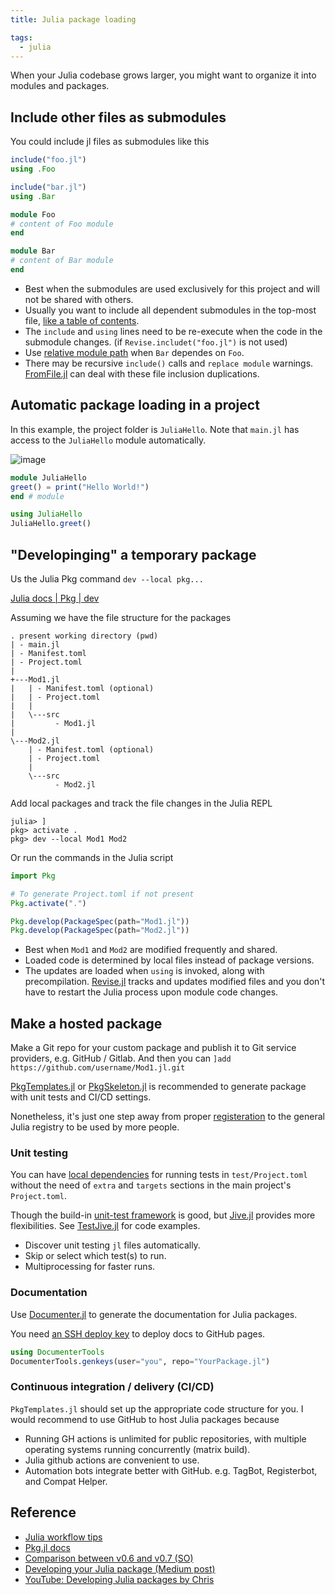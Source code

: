 ```yaml
---
title: Julia package loading

tags:
  - julia
---
```


When your Julia codebase grows larger, you might want to organize it into modules and packages.
## Include other files as submodules

You could include jl files as submodules like this

```julia title="main.jl"
include("foo.jl")
using .Foo

include("bar.jl")
using .Bar
```

```julia title="foo.jl"
module Foo
# content of Foo module
end
```

```julia title="bar.jl"
module Bar
# content of Bar module
end
```

- Best when the submodules are used exclusively for this project and will not be shared with others.
- Usually you want to include all dependent submodules in the top-most file, [like a table of contents](https://discourse.julialang.org/t/ann-patmodules-jl-a-better-module-system-for-julia/52226/40).
- The `include` and `using` lines need to be re-execute when the code in the submodule changes. (if `Revise.includet("foo.jl")` is not used)
- Use [relative module path](https://stackoverflow.com/questions/54410557/submodule-intra-dependencies-in-julia) when `Bar` dependes on `Foo`.
- There may be recursive `include()` calls and `replace module` warnings. [FromFile.jl](https://github.com/Roger-luo/FromFile.jl) can deal with these file inclusion duplications.
## Automatic package loading in a project

In this example, the project folder is `JuliaHello`. Note that `main.jl` has access to the `JuliaHello` module automatically.

![image](https://user-images.githubusercontent.com/40054455/134101300-ce73796d-e5b5-4687-a0be-c083f8d146f1.png)


```julia title="src/JuliaHello.jl"
module JuliaHello
greet() = print("Hello World!")
end # module
```

```julia title="main.jl"
using JuliaHello
JuliaHello.greet()
```
## "Developinging" a temporary package

Us the Julia Pkg command `dev --local pkg...`

[Julia docs | Pkg | dev](https://docs.julialang.org/en/v1/stdlib/Pkg/)

Assuming we have the file structure for the packages

```
. present working directory (pwd)
| - main.jl
| - Manifest.toml
| - Project.toml
|
+---Mod1.jl
|   | - Manifest.toml (optional)
|   | - Project.toml
|   |
|   \---src
|         - Mod1.jl
|
\---Mod2.jl
    | - Manifest.toml (optional)
    | - Project.toml
    |
    \---src
          - Mod2.jl
```

Add local packages and track the file changes in the Julia REPL

```julia-repl
julia> ]
pkg> activate .
pkg> dev --local Mod1 Mod2
```

Or run the commands in the Julia script

```julia
import Pkg

# To generate Project.toml if not present
Pkg.activate(".")

Pkg.develop(PackageSpec(path="Mod1.jl"))
Pkg.develop(PackageSpec(path="Mod2.jl"))
```

- Best when `Mod1` and `Mod2` are modified frequently and shared.
- Loaded code is determined by local files instead of package versions.
- The updates are loaded when `using` is invoked, along with precompilation. [Revise.jl](https://timholy.github.io/Revise.jl/stable/) tracks and updates modified files and you don't have to restart the Julia process upon module code changes.
## Make a hosted package

Make a Git repo for your custom package and publish it to Git service providers, e.g. GitHub / Gitlab. And then you can `]add https://github.com/username/Mod1.jl.git`

[PkgTemplates.jl](https://github.com/invenia/PkgTemplates.jl) or [PkgSkeleton.jl](https://github.com/tpapp/PkgSkeleton.jl) is recommended to generate package with unit tests and CI/CD settings.

Nonetheless, it's just one step away from proper [registeration](https://github.com/JuliaRegistries/Registrator.jl) to the general Julia registry to be used by more people.
### Unit testing

You can have [local dependencies](https://julialang.github.io/Pkg.jl/v1/creating-packages/#Test-specific-dependencies-in-Julia-1.2-and-above) for running tests in `test/Project.toml` without the need of `extra` and `targets` sections in the main project's `Project.toml`.

Though the build-in [unit-test framework](https://docs.julialang.org/en/v1/stdlib/Test/) is good, but [Jive.jl](https://github.com/wookay/Jive.jl) provides more flexibilities. See [TestJive.jl](https://github.com/wookay/TestJive.jl) for code examples.

- Discover unit testing `jl` files automatically.
- Skip or select which test(s) to run.
- Multiprocessing for faster runs.
### Documentation

Use [Documenter.jl](https://juliadocs.github.io/Documenter.jl/stable/) to generate the documentation for Julia packages.

You need [an SSH deploy key](https://juliadocs.github.io/Documenter.jl/stable/lib/public/#DocumenterTools.genkeys) to deploy docs to GitHub pages.

```julia
using DocumenterTools
DocumenterTools.genkeys(user="you", repo="YourPackage.jl")
```
### Continuous integration / delivery (CI/CD)

`PkgTemplates.jl` should set up the appropriate code structure for you. I would recommend to use GitHub to host Julia packages because

- Running GH actions is unlimited for public repositories, with multiple operating systems running concurrently (matrix build).
- Julia github actions are convenient to use.
- Automation bots integrate better with GitHub. e.g. TagBot, Registerbot, and Compat Helper.
## Reference

- [Julia workflow tips](https://docs.julialang.org/en/v1/manual/workflow-tips/)
- [Pkg.jl docs](https://julialang.github.io/Pkg.jl/v1/)
- [Comparison between v0.6 and v0.7 (SO)](https://stackoverflow.com/questions/36398629/change-package-directory-in-julia/36400065#36400065)
- [Developing your Julia package (Medium post)](https://medium.com/coffee-in-a-klein-bottle/developing-your-julia-package-682c1d309507)
- [YouTube: Developing Julia packages by Chris](https://youtu.be/QVmU29rCjaA)
